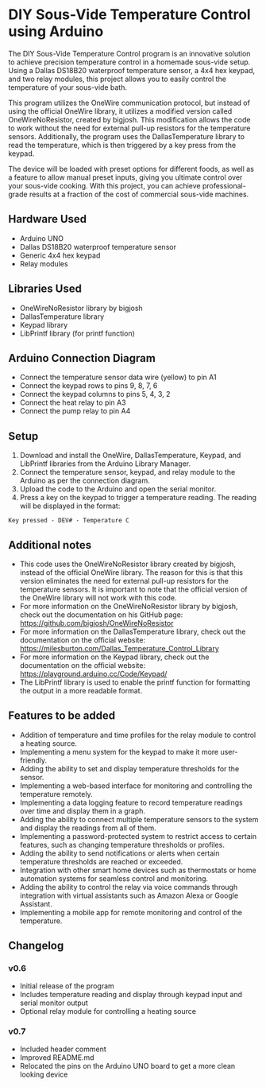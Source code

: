 # DIY Sous-Vide Temperature Control using Arduino
The DIY Sous-Vide Temperature Control program is an innovative solution to achieve precision temperature control in a homemade sous-vide setup. Using a Dallas DS18B20 waterproof temperature sensor, a 4x4 hex keypad, and two relay modules, this project allows you to easily control the temperature of your sous-vide bath.

This program utilizes the OneWire communication protocol, but instead of using the official OneWire library, it utilizes a modified version called OneWireNoResistor, created by bigjosh. This modification allows the code to work without the need for external pull-up resistors for the temperature sensors. Additionally, the program uses the DallasTemperature library to read the temperature, which is then triggered by a key press from the keypad.

The device will be loaded with preset options for different foods, as well as a feature to allow manual preset inputs, giving you ultimate control over your sous-vide cooking. With this project, you can achieve professional-grade results at a fraction of the cost of commercial sous-vide machines.

## Hardware Used
- Arduino UNO
- Dallas DS18B20 waterproof temperature sensor
- Generic 4x4 hex keypad
- Relay modules

## Libraries Used
- OneWireNoResistor library by bigjosh
- DallasTemperature library
- Keypad library
- LibPrintf library (for printf function)

## Arduino Connection Diagram
- Connect the temperature sensor data wire (yellow) to pin A1
- Connect the keypad rows to pins 9, 8, 7, 6
- Connect the keypad columns to pins 5, 4, 3, 2
- Connect the heat relay to pin A3
- Connect the pump relay to pin A4

## Setup
1. Download and install the OneWire, DallasTemperature, Keypad, and LibPrintf libraries from the Arduino Library Manager.
2. Connect the temperature sensor, keypad, and relay module to the Arduino as per the connection diagram.
3. Upload the code to the Arduino and open the serial monitor.
4. Press a key on the keypad to trigger a temperature reading. The reading will be displayed in the format:
```
Key pressed - DEV# - Temperature C
```

## Additional notes
- This code uses the OneWireNoResistor library created by bigjosh, instead of the official OneWire library. The reason for this is that this version eliminates the need for external pull-up resistors for the temperature sensors. It is important to note that the official version of the OneWire library will not work with this code.
- For more information on the OneWireNoResistor library by bigjosh, check out the documentation on his GitHub page:
https://github.com/bigjosh/OneWireNoResistor
- For more information on the DallasTemperature library, check out the documentation on the official website:
https://milesburton.com/Dallas_Temperature_Control_Library
- For more information on the Keypad library, check out the documentation on the official website:
https://playground.arduino.cc/Code/Keypad/
- The LibPrintf library is used to enable the printf function for formatting the output in a more readable format.

## Features to be added
- Addition of temperature and time profiles for the relay module to control a heating source.
- Implementing a menu system for the keypad to make it more user-friendly.
- Adding the ability to set and display temperature thresholds for the sensor.
- Implementing a web-based interface for monitoring and controlling the temperature remotely.
- Implementing a data logging feature to record temperature readings over time and display them in a graph.
- Adding the ability to connect multiple temperature sensors to the system and display the readings from all of them.
- Implementing a password-protected system to restrict access to certain features, such as changing temperature thresholds or profiles.
- Adding the ability to send notifications or alerts when certain temperature thresholds are reached or exceeded.
- Integration with other smart home devices such as thermostats or home automation systems for seamless control and monitoring.
- Adding the ability to control the relay via voice commands through integration with virtual assistants such as Amazon Alexa or Google Assistant.
- Implementing a mobile app for remote monitoring and control of the temperature.

## Changelog
### v0.6
- Initial release of the program
- Includes temperature reading and display through keypad input and serial monitor output
- Optional relay module for controlling a heating source

### v0.7
- Included header comment
- Improved README.md
- Relocated the pins on the Arduino UNO board to get a more clean looking device
